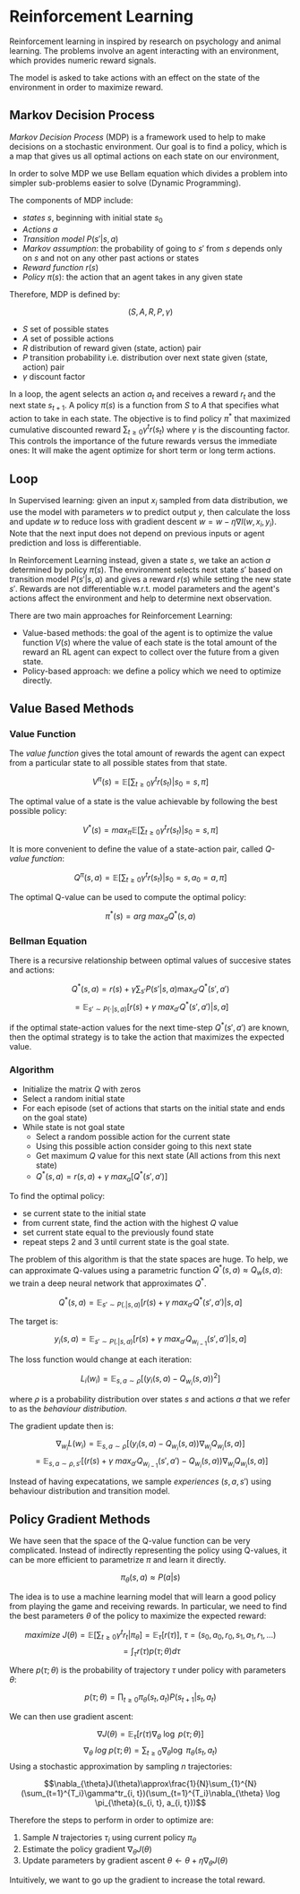 
# Reinforcement Learning

Reinforcement learning in inspired by research on psychology and animal learning. The problems involve an agent interacting with an environment, which provides numeric reward signals.

The model is asked to take actions with an effect on the state of the environment in order to maximize reward. 

## Markov Decision Process

_Markov Decision Process_ (MDP) is a framework used to help to make decisions on a stochastic environment. Our goal is to find a policy, which is a map that gives us all optimal actions on each state on our environment,

In order to solve MDP we use Bellam equation which divides a problem into simpler sub-problems easier to solve (Dynamic Programming).

The components of MDP include:

- _states_ $s$, beginning with initial state $s_0$
- _Actions_ $a$
- _Transition model_ $P(s'|s, a)$
- _Markov assumption_: the probability of going to $s'$ from $s$ depends only on $s$ and not on any other past actions or states
- _Reward function_ $r(s)$
- _Policy_ $\pi(s)$: the action that an agent takes in any given state

Therefore, MDP is defined by:

$$(S, A, R, P, \gamma)$$

- $S$ set of possible states
- $A$ set of possible actions
- $R$ distribution of reward given (state, action) pair
- $P$ transition probability i.e. distribution over next state given (state, action) pair
- $\gamma$ discount factor

In a loop, the agent selects an action $a_t$ and receives a reward $r_t$ and the next state $s_{t+1}$. A policy $\pi(s)$ is a function from $S$ to $A$ that specifies what action to take in each state. The objective is to find policy $\pi^*$ that maximized cumulative discounted reward $\sum_{t\ge 0}\gamma^t r(s_t)$ where $\gamma$ is the discounting factor. This controls the importance of the future rewards versus the immediate ones: It will make the agent optimize for short term or long term actions.

## Loop

In Supervised learning: given an input $x_i$ sampled from data distribution, we use the model with parameters $w$ to predict output $y$, then calculate the loss and update $w$ to reduce loss with gradient descent $w = w-\eta \nabla l(w, x_i, y_i)$. Note that the next input does not depend on previous inputs or agent prediction and loss is differentiable.

In Reinforcement Learning instead, given a state $s$, we take an action $a$ determined by policy $\pi(s)$. The environment selects next state $s'$ based on transition model $P(s'|s, a)$ and gives a reward $r(s)$ while setting the new state $s'$. Rewards are not differentiable w.r.t. model parameters and the agent's actions affect the environment and help to determine next observation.

There are two main approaches for Reinforcement Learning:

- Value-based methods: the goal of the agent is to optimize the value function $V(s)$ where the value of each state is the total amount of the reward an RL agent can expect to collect over the future from a given state.
- Policy-based approach: we define a policy which we need to optimize directly.

## Value Based Methods

### Value Function

The _value function_ gives the total amount of rewards the agent can expect from a particular state to all possible states from that state.

$$V^{\pi}(s)=\mathbb{E}[\sum_{t\ge 0}\gamma^t r(s_t)|s_0 = s, \pi]$$

The optimal value of a state is the value achievable by following the best possible policy:

$$V^*(s)=max_{\pi}\mathbb{E}[\sum_{t\ge 0}\gamma^t r(s_t)|s_0 = s, \pi]$$

It is more convenient to define the value of a state-action pair, called _Q-value function_:

$$Q^{\pi}(s, a)= \mathbb{E}[\sum_{t\ge 0}\gamma^t r(s_t)|s_0=s, a_0=a, \pi]$$

The optimal Q-value can be used to compute the optimal policy:

$$\pi^*(s)=arg\ max_aQ^*(s, a)$$

### Bellman Equation

There is a recursive relationship between optimal values of succesive states and actions:

$$Q^*(s, a)=r(s)+\gamma \sum_{s'}P(s'|s, a)\max_{a'}Q^*(s', a')$$
$$=\mathbb{E}_{s'\sim P(\cdot|s, a)}[r(s)+\gamma\ max_{a'}Q^*(s', a')|s, a]$$

if the optimal state-action values for the next time-step $Q^*(s', a')$ are known, then the optimal strategy is to take the action that maximizes the expected value.

### Algorithm

- Initialize the matrix $Q$ with zeros
- Select a random initial state
- For each episode (set of actions that starts on the initial state and ends on the goal state)
- While state is not goal state
	- Select a random possible action for the current state
	- Using this possible action consider going to this next state
	- Get maximum $Q$ value for this next state (All actions from this next state)
	- $Q^*(s, a)=r(s, a)+\gamma\ max_a[Q^*(s', a')]$

To find the optimal policy:

- se current state to the initial state
- from current state, find the action with the highest $Q$ value
- set current state equal to the previously found state
- repeat steps 2 and 3 until current state is the goal state.

The problem of this algorithm is that the state spaces are huge. To help, we can approximate Q-values using a parametric function $Q^*(s, a)\approx Q_w(s, a)$: we train a deep neural network that approximates $Q^*$.

$$Q^*(s,a)=\mathbb{E}_{s'\sim P(.|s, a)}[r(s)+\gamma\ max_{a'}Q^*(s', a')|s, a]$$

The target is:

$$y_i(s, a)=\mathbb{E}_{s'\sim P(.|s, a)}[r(s)+\gamma\ max_{a'}Q_{w_{i-1}}(s', a')|s, a]$$

The loss function would change at each iteration:

$$L_i(w_i)=\mathbb{E}_{s, a\sim \rho}[(y_i(s, a)-Q_{w_i}(s, a))^2]$$

where $\rho$ is a probability distribution over states $s$ and actions $a$ that we refer to as the _behaviour distribution_.

The gradient update then is:

$$\nabla_{w_i}L(w_i)=\mathbb{E}_{s, a\sim \rho }[(y_i(s, a)-Q_{w_i}(s, a))\nabla_{w_i}Q_{w_i}(s, a)]$$
$$= \mathbb{E}_{s, a\sim \rho, s'}[(r(s)+\gamma\ max_{a'}Q_{w_{i-1}}(s', a')-Q_{w_i}(s,a))\nabla_{w_i}Q_{w_i}(s, a)]$$

Instead of having expecatations, we sample _experiences_ $(s, a, s')$ using behaviour distribution and transition model.

## Policy Gradient Methods

We have seen that the space of the Q-value function can be very complicated. Instead of indirectly representing the policy using Q-values, it can be more efficient to parametrize $\pi$ and learn it directly.

$$\pi_{\theta}(s, a)\approx P(a|s)$$

The idea is to use a machine learning model that will learn a good policy from playing the game and receiving rewards. In particular, we need to find the best parameters $\theta$ of the policy to maximize the expected reward:

$$maximize\ J(\theta)=\mathbb{E}[\sum_{t\ge 0}\gamma^tr_t|\pi_{\theta}]=\mathbb{E}_\tau[r(\tau)],\ \tau=(s_0, a_0, r_0, s_1, a_1, r_1, ...)$$
$$=\int_{\tau}r(\tau)p(\tau; \theta)d\tau$$

Where $p(\tau; \theta)$ is the probability of trajectory $\tau$ under policy with parameters $\theta$:

$$p(\tau; \theta)=\prod_{t\ge 0}\pi_{\theta}(s_t, a_t)P(s_{t+1}|s_t, a_t)$$

We can then use gradient ascent:

$$\nabla J(\theta)=\mathbb{E}_{\tau}[r(\tau)\nabla_{\theta}\ \log\ p(\tau; \theta)]$$
$$\nabla_\theta\ log\ p(\tau; \theta)=\sum_{t\ge0}\nabla_{\theta}\log\ \pi_{\theta}(s_t, a_t)$$
Using a stochastic approximation by sampling $n$ trajectories:

$$\nabla_{\theta}J(\theta)\approx\frac{1}{N}\sum_{1}^{N}(\sum_{t=1}^{T_i}\gamma^tr_{i, t})(\sum_{t=1}^{T_i}\nabla_{\theta} \log \pi_{\theta}(s_{i, t}, a_{i, t}))$$

Therefore the steps to perform in order to optimize are:

1. Sample $N$ trajectories $\tau_i$  using current policy $\pi_{\theta}$
2. Estimate the policy gradient $\nabla_{\theta}J(\theta)$
3. Update parameters by gradient ascent $\theta \leftarrow \theta + \eta \nabla_{\theta}J(\theta)$

Intuitively, we want to go up the gradient to increase the total reward.

